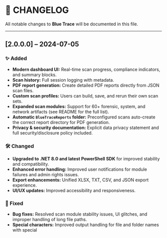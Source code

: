 # 📑 CHANGELOG

All notable changes to **Blue Trace** will be documented in this file.

---

## [2.0.0.0] – 2024-07-05

### ✨ Added

- **Modern dashboard UI:** Real-time scan progress, compliance indicators, and summary blocks.
- **Scan history:** Full session logging with metadata.
- **PDF report generation:** Create detailed PDF reports directly from JSON scan files.
- **Custom scan profiles:** Users can build, save, and rerun their own scan sets.
- **Expanded scan modules:** Support for 60+ forensic, system, and network artifacts (see README for the full list).
- **Automatic `BlueTraceReports` folder:** Preconfigured scans auto-create the correct report directory for PDF generation.
- **Privacy & security documentation:** Explicit data privacy statement and full security/disclosure policy included.

### 🛠 Changed

- **Upgraded to .NET 8.0 and latest PowerShell SDK** for improved stability and compatibility.
- **Enhanced error handling:** Improved user notifications for module failures and admin rights issues.
- **Export enhancements:** Unified XLSX, TXT, CSV, and JSON export experience.
- **UI/UX updates:** Improved accessibility and responsiveness.

### 🐞 Fixed

- **Bug fixes:** Resolved scan module stability issues, UI glitches, and improper handling of long file paths.
- **Special characters:** Improved output handling for file and folder names with special 